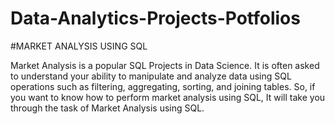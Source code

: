 # Data-Analytics-Projects-Potfolios

#MARKET ANALYSIS USING SQL 

Market Analysis is a popular SQL Projects in  Data Science. It is often asked to understand your ability to manipulate and analyze data using SQL operations such as filtering, aggregating, sorting, and joining tables. So, if you want to know how to perform market analysis using SQL, It will take you through the task of Market Analysis using SQL.
